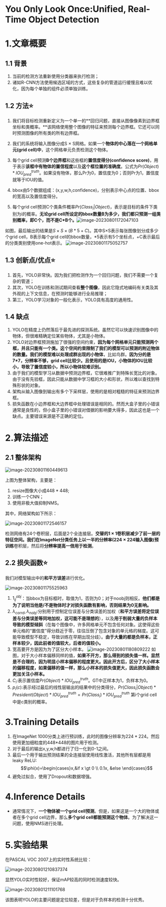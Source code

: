 # You Only Look Once:Unified, Real-Time Object Detection



# 1.文章概要

## 1.1 背景

1. 当前的检测方法重新使用分类器来执行检测；
2. 诸如R-CNN方法使用候选区域的方式，这些复杂的管道运行缓慢且难以优化，因为每个单独的组件必须单独训练。

## 1.2 方法:star:

1. 我们将目标检测重新定义为一个单一的**回归问题，直接从图像像素到边界框坐标和类概率。**该网络使用整个图像的特征来预测每个边界框。它还可以同时预测图像的所有类的所有边界框。

2. 我们的系统将输入图像分成S × S网格。如果一个**物体的中心落在一个网格单元(grid cell)中**，这个网格单元负责检测这个物体。

3. 每个grid cell预测**B个边界框**和这些框的**置信度得分(confidence score)**，用于表示**该框中有物体的置信程度**以及**这个框位置的准确度**。公式为$Pr(Object)*IOU^{truth}_{pred}$。如果没有物体，那么Pr为0，置信度为0；否则Pr为1，置信度就等于IOU的值。

4. bbox由5个数据组成：(x,y,w,h,confidence)，分别表示中心点的位置、bbox的宽高以及置信度得分。

5. 每个grid cell预测C个类条件概率$Pr(Class_i|Object)$，表示是目标的条件下类别为i的概率。**无论grid cell所设定的bbox数量B为多少，我们都只预测一组类别概率，即C个，而不是C\*B个。**![image-20230801172047103](YOLOv1/image-20230801172047103.png)

  如图，最后输出的结果是$S\times S\times (B*5+C)$。其中S×S表示每张图像划分成多少个grid cell，B表示每个grid cell的bbox数量，\*5表示有5个坐标点，+C表示最后的分类类别使用one-hot表示。
  ![image-20230801175052757](YOLOv1/image-20230801175052757.png)

  

## 1.3 创新点/优点:star:

1. 首先，YOLO非常快。因为我们把检测作为一个回归问题，我们不需要一个复杂的管道；
2. 其次，YOLO在训练和测试期间查看**整个图像**，因此它隐式地编码有关类及其外观的上下文信息，在预测时能够进行全局推理；
3. 第三，YOLO学习对象的一般化表示，YOLO具有高度的通用性。

## 1.4 缺点

1. YOLO在精度上仍然落后于最先进的探测系统。虽然它可以快速识别图像中的物体，但很难精确定位某些物体，尤其是小物体。
2. YOLO对边界框预测施加了很强的空间约束，**因为每个网格单元只能预测两个框，并且只能有一个类。**这个空间约束限制了我们的模型可以预测的附近物体的数量。我们的模型**难以处理成群出现的小物体**，比如鸟群。**因为分的是7\*7，分辨率不够，grid cell比较少。且使用的是IOU，小物体的IOU比较小，导致了置信度较小，所以小物体较难识别。**
3. 由于我们的模型学习从数据中预测边界框，它很难推广到特殊长宽比的对象。由于没有先验框，因此只能从数据中学习框的大小和形状，所以难以查找到特殊形状的对象。
4. 架构从输入图像到输出有多个下采样层，使用的是相对粗糙的特征来预测边界框。
5. 损失函数在小边界框和大边界框中处理错误是相同的。然而大盒子里的小错误通常是良性的，但小盒子里的小错误对借据的影响要大得多，因此这也是一个缺点。主要错误来源是不正确的定位。

# 2.算法描述

## 2.1 整体架构

![image-20230801160449613](YOLOv1/image-20230801160449613.png)

上图为整体架构，主要是：

1. resize图像大小成$448*448$;
2. 训练一个CNN；
3. 使用非极大值抑制NMS。

其中，网络架构如下所示：

![image-20230801172546157](YOLOv1/image-20230801172546157.png)

检测网络有24个卷积层，后面是2个全连接层。**交替的1 × 1卷积层减少了前一层的特征空间。**我们在ImageNet分类任务上以**一半的分辨率(224 × 224输入图像)预训练**卷积层，然后将**分辨率提高一倍用于检测**。



## 2.2 损失函数:star:

我们对模型输出中的**和平方误差**进行优化。

![image-20230801175525963](YOLOv1/image-20230801175525963.png)

1. $1^{obj}_{ij}$：当bbox为目标框时，取值为1，否则为0；对于noobj则相反。**他们都是为了说明当他是/不是物体时才对损失函数有影响，否则结果为0无影响。**
2. $\lambda_{corrd},\lambda_{nobj}$:分别用于控制定位误差与分类误差的加权（**和平方误差将定位误差与分类误差等同地加权，这可能不是理想的**），以及**用于削弱大量的负样本导致的模型倾斜**（在每个图像中，许多网格单元不包含任何对象。这使得这些单元格的“置信度”得分趋近于零，往往压倒了包含对象的单元格的梯度。这可能导致模型不稳定，导致训练在早期出现分歧）。**由于大量的都是负样本，正样本较少，因此前者的值较大，后者的值较小。**
3. 宽高要开方是因为为了区分大小样本。
    ![image-20230801180809222](YOLOv1/image-20230801180809222.png)
    如图，对于大小样本偏移同样的值，**如果不开方，那么得到的损失值一样。显然是不合理的，因为明显小样本偏移的程度更大。因此开方后，区分了大小样本的偏移程度，如果偏移的值一样，那么小样本的损失值更大，因此损失函数会更加关注小样本。**
4. $C_i$:表示置信度$Pr(Object)*IOU^{truth}_{pred}$。GT中正样本为1，负样本为0。
5. $p_i(c)$:表示经过最后的线性层输出的结果中的分类得分，$Pr(Class_i|Object)*President(Object)*IOU^{truth}_{pred}=Pr(Class_i)*IOU^{truth}_{pred}$
    第i个grid cell中是c类别的概率。

# 3.Training Details

1. 在ImageNet 1000分类上进行预训练，此时的图像分辨率为$224*224$。然后使用更加细粒度的448\*448的图片用于检测。
2. 对于最后的输出x,y,w,h都进行了归一化到0-1之间。
3. 最后一个用于输出预测结果的全连接层使用线性激活，其他所有层都是用leaky ReLU:
    $$\phi(x)=\begin{cases}x,&if x \gt 0 \\ 0.1x, &else
    \end{cases}$$
4. 避免过拟合，使用了Dropout和数据增强。

# 4.Inference Details

- 通常情况下，**一个物体被一个grid cell预测**。但是，如果这是一个大的物体或者在多个grid cell边界，那么**多个grid cell都能预测这个物体**。为了解决这一问题，使用NMS进行处理。

# 5.实验结果

在PASCAL VOC 2007上的实时性系统比较：

![image-20230801210837374](YOLOv1/image-20230801210837374.png)

显然YOLO实时性较好，保证mAP较高的同时检测速度较快。

![image-20230801211101768](YOLOv1/image-20230801211101768.png)

该图表明YOLO的主要问题是定位较差，但是对于负样本的检测十分优秀。